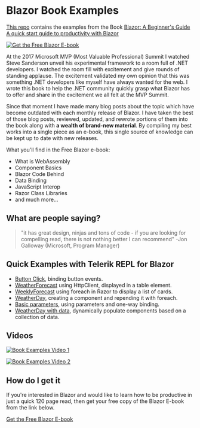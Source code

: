 # Blazor Book Examples

[This repo](https://github.com/EdCharbeneau/BlazorBookExamples) contains the examples from the Book [Blazor: A Beginner's Guide
A quick start guide to productivity with Blazor](https://www.telerik.com/campaigns/blazor/wp-beginners-guide-ebook)

[![Get the Free Blazor E-book](https://edcharbeneau.com/img/posts/1200x628_Facebook-Twitter-LinkedIn-Reddit.png)](https://www.telerik.com/campaigns/blazor/wp-beginners-guide-ebook)

At the 2017 Microsoft MVP (Most Valuable Professional) Summit I watched Steve Sanderson unveil his experimental framework to a room full of .NET developers. I watched the room fill with excitement and give rounds of standing applause. The excitement validated my own opinion that this was something .NET developers like myself have always wanted for the web. I wrote this book to help the .NET community quickly grasp what Blazor has to offer and share in the excitement we all felt at the MVP Summit.

Since that moment I have made many blog posts about the topic which have become outdated with each monthly release of Blazor. I have taken the best of those blog posts, reviewed, updated, and rewrote portions of them into the book along with **a wealth of brand-new material**. By compiling my best works into a single piece as an e-book, this single source of knowledge can be kept up to date with new releases.

What you'll find in the Free Blazor e-book:

- What is WebAssembly
- Component Basics
- Blazor Code Behind
- Data Binding
- JavaScript Interop
- Razor Class Libraries
- and much more...

## What are people saying?

> "it has great design, ninjas and tons of code - if you are looking for compelling read, there is not nothing better I can recommend" -Jon Galloway (Microsoft, Program Manager)

## Quick Examples with Telerik REPL for Blazor

- [Button Click](https://blazorrepl.telerik.com/GlFkPCly54uhbfhx35), binding button events.
- [WeatherForecast](https://blazorrepl.telerik.com/ccudOFPD24TrVFCP19) using HttpClient, displayed in a table element.
- [WeeklyForecast](https://blazorrepl.telerik.com/QmaHumvK448wvklt45) using foreach in Razor to display a list of cards.
- [WeatherDay](https://blazorrepl.telerik.com/mcaxkQvU47G5SEz128), creating a component and repending it with foreach.
- [Basic parameters](https://blazorrepl.telerik.com/QmuHEmvg50eQ6FDG11), using parameters and one-way binding.
- [WeatherDay with data](https://blazorrepl.telerik.com/cmYdOQlB04ZVhS8P09), dynamically populate components based on a collection of data.

## Videos
 
[![Book Examples Video 1](docs/YouTube.png)](https://youtu.be/4uH2Ahz6fIE)

[![Book Examples Video 2](docs/YouTube.png)](https://youtu.be/0fuV9Zp0Wl0)

## How do I get it

If you're interested in Blazor and would like to learn how to be productive in just a quick 120 page read, then get your free copy of the Blazor E-book from the link below.

[Get the Free Blazor E-book](https://www.telerik.com/campaigns/blazor/wp-beginners-guide-ebook)
